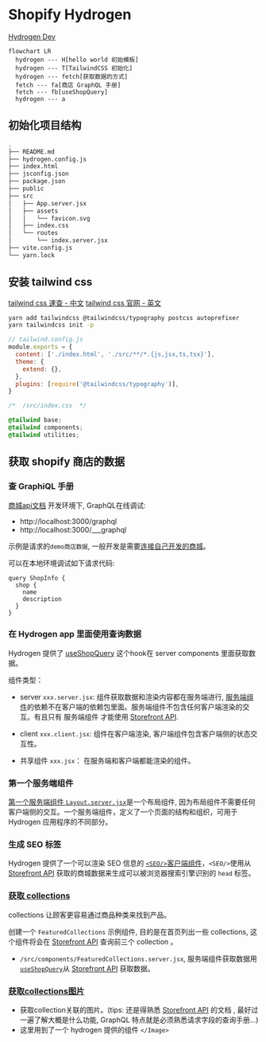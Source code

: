 # Shopify Hydrogen

[Hydrogen Dev](https://shopify.dev/custom-storefronts/hydrogen/getting-started/tutorial)

```mermaid
flowchart LR
  hydrogen --- H[hello world 初始模板]
  hydrogen --- T[TailwindCSS 初始化]
  hydrogen --- fetch[获取数据的方式]
  fetch --- fa[商店 GraphQL 手册]
  fetch --- fb[useShopQuery]
  hydrogen --- a
```

## 初始化项目结构

```bash
.
├── README.md
├── hydrogen.config.js
├── index.html
├── jsconfig.json
├── package.json
├── public
├── src
│   ├── App.server.jsx
│   ├── assets
│   │   └── favicon.svg
│   ├── index.css
│   └── routes
│       └── index.server.jsx
├── vite.config.js
└── yarn.lock
```

## 安装 tailwind css

[tailwind css 速查 - 中文](https://www.tailwindcss.cn/)
[tailwind css 官网 - 英文](https://tailwindcss.com/)

```bash
yarn add tailwindcss @tailwindcss/typography postcss autoprefixer
yarn tailwindcss init -p
```

```js
// tailwind.config.js
module.exports = {
  content: ['./index.html', './src/**/*.{js,jsx,ts,tsx}'],
  theme: {
    extend: {},
  },
  plugins: [require('@tailwindcss/typography')],
}
```

```css
/*  /src/index.css  */

@tailwind base;
@tailwind components;
@tailwind utilities;
```

## 获取 shopify 商店的数据

### 查 GraphiQL 手册

[商城api文档](https://shopify.dev/api/storefront)
开发环境下, GraphQL在线调试: 
- http://localhost:3000/graphql
- http://localhost:3000/___graphql

示例是请求的`demo商店数据`, 一般开发是需要[连接自己开发的商城](https://shopify.dev/custom-storefronts/hydrogen/configuration)。

可以在本地环境调试如下请求代码:
```grapql
query ShopInfo {
  shop {
    name
    description
  }
}
```

### 在 Hydrogen app 里面使用查询数据

Hydrogen 提供了 [useShopQuery](https://shopify.dev/api/hydrogen/hooks/global/useshopquery) 这个hook在 server components 里面获取数据。

组件类型：
- server `xxx.server.jsx`: 组件获取数据和渲染内容都在服务端进行, [服务端组件](https://shopify.dev/custom-storefronts/hydrogen/react-server-components#benefits)的依赖不在客户端的依赖包里面。服务端组件不包含任何客户端渲染的交互。有且只有 服务端组件 才能使用 [Storefront API](https://shopify.dev/custom-storefronts/hydrogen/react-server-components#component-types:~:text=calls%20to%20the-,Storefront%20API,-.).

- client `xxx.client.jsx`: 组件在客户端渲染, 客户端组件包含客户端侧的状态交互性。

- 共享组件 `xxx.jsx`： 在服务端和客户端都能渲染的组件。

### 第一个服务端组件

[第一个服务端组件 `Layout.server.jsx`](https://shopify.dev/custom-storefronts/hydrogen/getting-started/tutorial/fetch-data#create-a-layout-component)是一个布局组件, 因为布局组件不需要任何客户端侧的交互。一个服务端组件，定义了一个页面的结构和组织，可用于 Hydrogen 应用程序的不同部分。

### 生成 SEO 标签

Hydrogen 提供了一个可以渲染 SEO 信息的 [`<SEO/>`客户端组件](https://shopify.dev/api/hydrogen/components/primitive/seo)，`<SEO/>`使用从 [Storefront API](https://shopify.dev/api/storefront) 获取的商城数据来生成可以被浏览器搜索引擎识别的 `head` 标签。


### [获取 collections](https://shopify.dev/custom-storefronts/hydrogen/getting-started/tutorial/fetch-data#create-a-featuredcollections-component)

collections 让顾客更容易通过商品种类来找到产品。

创建一个 `FeaturedCollections` 示例组件, 目的是在首页列出一些 collections, 这个组件将会在 [Storefront API](https://shopify.dev/api/storefront) 查询前三个 collection 。

- `/src/components/FeaturedCollections.server.jsx`, 服务端组件获取数据用[`useShopQuery`](https://shopify.dev/api/hydrogen/hooks/global/useshopquery)从 [Storefront API](https://shopify.dev/api/storefront) 获取数据。

### [获取collections图片](https://shopify.dev/custom-storefronts/hydrogen/getting-started/tutorial/fetch-data#fetch-collection-images)

- 获取collection关联的图片。(tips:  还是得熟悉 [Storefront API](https://shopify.dev/api/storefront) 的文档 , 最好过一遍了解大概是什么功能, GraphQL 特点就是必须熟悉请求字段的查询手册...)
- 这里用到了一个 hydrogen 提供的组件 `</Image>`
